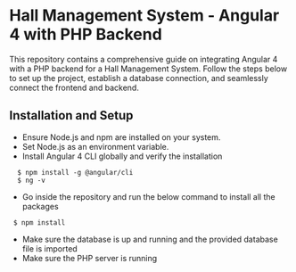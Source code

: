 # Hall Management System - Angular 4 with PHP Backend
This repository contains a comprehensive guide on integrating Angular 4 with a PHP backend for a Hall Management System. Follow the steps below to set up the project, establish a database connection, and seamlessly connect the frontend and backend.

## Installation and Setup
- Ensure Node.js and npm are installed on your system.
- Set Node.js as an environment variable.
- Install Angular 4 CLI globally and verify the installation
```
  $ npm install -g @angular/cli
  $ ng -v
```
- Go inside the repository and run the below command to install all the packages
```
 $ npm install
```
- Make sure the database is up and running and the provided database file is imported
- Make sure the PHP server is running


